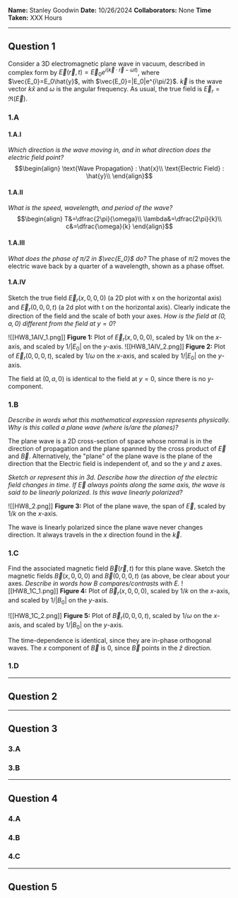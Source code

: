 **Name:** Stanley Goodwin
**Date:** 10/26/2024
**Collaborators:** None
**Time Taken:** XXX Hours

---
## Question 1
Consider a 3D electromagnetic plane wave in vacuum, described in complex form by $\vec{E}(\vec{r},t)=\vec{E}_0e^{i\left(\vec{k}\cdot\vec{r}-\omega t\right)}$, where $\vec{E_0}=E_0\hat{y}$, with $\vec{E_0}=|E_0|e^{i\pi/2}$. $\vec{k}$ is the wave vector $k\hat{x}$ and $\omega$ is the angular frequency. As usual, the true field is $\vec{E}_r=\Re\left(\vec{E}\right)$.
### 1.A
#### 1.A.I
*Which direction is the wave moving in, and in what direction does the electric field point?*
$$\begin{align}
\text{Wave Propagation} : \hat{x}\\
\text{Electric Field} : \hat{y}\\
\end{align}$$
#### 1.A.II
*What is the speed, wavelength, and period of the wave?*
$$\begin{align}
T&=\dfrac{2\pi}{\omega}\\
\lambda&=\dfrac{2\pi}{k}\\
c&=\dfrac{\omega}{k}
\end{align}$$
#### 1.A.III
*What does the phase of $\pi/2$ in $\vec{E_0}$ do?*
The phase of $\pi/2$ moves the electric wave back by a quarter of a wavelength, shown as a phase offset.
#### 1.A.IV
Sketch the true field $\vec{E}_r(x,0,0,0)$ (a 2D plot with x on the horizontal axis) and $\vec{E}_r(0,0,0,t)$ (a 2d plot with t on the horizontal axis). Clearly indicate the direction of the field and the scale of both your axes. *How is the field at $(0,a,0)$ different from the field at $y=0$*?

![[HW8_1AIV_1.png]]
**Figure 1:** Plot of $\vec{E}_r(x,0,0,0)$, scaled by $1/k$ on the $x$-axis, and scaled by $1/|E_0|$ on the $y$-axis.
![[HW8_1AIV_2.png]]
**Figure 2:** Plot of $\vec{E}_r(0,0,0,t)$, scaled by $1/\omega$ on the $x$-axis, and scaled by $1/|E_0|$ on the $y$-axis.

The field at $(0,a,0)$ is identical to the field at $y=0$, since there is no $y$-component.
### 1.B
*Describe in words what this mathematical expression represents physically. Why is this called a plane wave (where is/are the planes)?*

The plane wave is a 2D cross-section of space whose normal is in the direction of propagation and the plane spanned by the cross product of $\vec{E}$ and $\vec{B}$. Alternatively, the "plane" of the plane wave is the plane of the direction that the Electric field is independent of, and so the $y$ and $z$ axes.

*Sketch or represent this in 3d. Describe how the direction of the electric field changes in time. If $\vec{E}$ always points along the same axis, the wave is said to be linearly polarized. Is this wave linearly polarized?*

![[HW8_2.png]]
**Figure 3:** Plot of the plane wave, the span of $\vec{E}$, scaled by $1/k$ on the $x$-axis.

The wave is linearly polarized since the plane wave never changes direction. It always travels in the $x$ direction found in the $\vec{k}$.
### 1.C
Find the associated magnetic field $\vec{B}(\vec{r},t)$ for this plane wave. Sketch the magnetic fields $\vec{B}(x,0,0,0)$ and $\vec{B}(0,0,0,t)$ (as above, be clear about your axes. *Describe in words how $B$ compares/contrasts with $E$.*
![[HW8_1C_1.png]]
**Figure 4:** Plot of $\vec{B}_r(x,0,0,0)$, scaled by $1/k$ on the $x$-axis, and scaled by $1/|B_0|$ on the $y$-axis.

![[HW8_1C_2.png]]
**Figure 5:** Plot of $\vec{B}_r(0,0,0,t)$, scaled by $1/\omega$ on the $x$-axis, and scaled by $1/|B_0|$ on the $y$-axis.

The time-dependence is identical, since they are in-phase orthogonal waves.
The $x$ component of $\vec{B}$ is $0$, since $\vec{B}$ points in the $\hat{z}$ direction.
### 1.D

---
## Question 2

---
## Question 3
### 3.A

### 3.B

---
## Question 4
### 4.A

### 4.B

### 4.C

---
## Question 5
